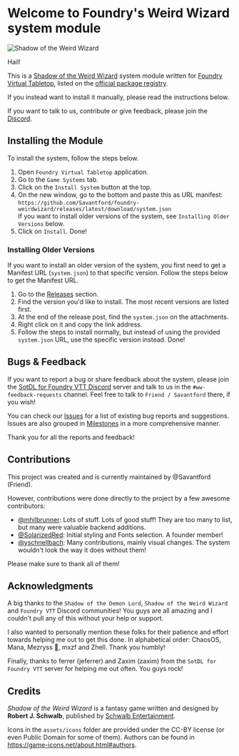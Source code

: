 # Welcome to Foundry's Weird Wizard system module

![Shadow of the Weird Wizard](https://github.com/Savantford/foundry-weirdwizard/blob/main/assets/ui/sotww-logo.png?raw=true)

Hail!

This is a [Shadow of the Weird Wizard](https://schwalbentertainment.com/category/weird-wizard/)
system module written for [Foundry Virtual Tabletop](https://foundryvtt.com/),
listed on the [official package registry](https://foundryvtt.com/packages/weirdwizard).

If you instead want to install it manually, please read the instructions below.

If you want to talk to us, contribute or give feedback,
please join the [Discord](https://discord.com/invite/DUMfrUc).

## Installing the Module

To install the system, follow the steps below.

1. Open `Foundry Virtual Tabletop` application.
2. Go to the `Game Systems` tab.
3. Click on the `Install System` button at the top.
4. On the new window, go to the bottom and paste this as URL manifest:  
  `https://github.com/Savantford/foundry-weirdwizard/releases/latest/download/system.json`  
  If you want to install older versions of the system, see `Installing Older Versions` below.
5. Click on `Install`. Done!

### Installing Older Versions

If you want to install an older version of the system, you first need to get a Manifest URL (`system.json`) to that specific version.
Follow the steps below to get the Manifest URL.

1. Go to the [Releases](https://github.com/Savantford/foundry-weirdwizard/releases) section.
2. Find the version you'd like to install. The most recent versions are listed first.
3. At the end of the release post, find the `system.json` on the attachments.
4. Right click on it and copy the link address.
5. Follow the steps to install normally, but instead of using the provided `system.json` URL, use the specific version instead. Done!

## Bugs & Feedback

If you want to report a bug or share feedback about the system,
please join the [SotDL for Foundry VTT Discord](https://discord.com/invite/DUMfrUc)
server and talk to us in the `#ww-feedback-requests` channel.
Feel free to talk to `Friend / Savantford` there, if you wish!

You can check our [Issues](https://github.com/Savantford/foundry-weirdwizard/issues) for a list of existing bug reports and suggestions.
Issues are also grouped in [Milestones](https://github.com/Savantford/foundry-weirdwizard/milestones) in a more comprehensive manner.

Thank you for all the reports and feedback!

## Contributions

This project was created and is currently maintained by @Savantford (Friend).

However, contributions were done directly to the project by a few awesome contributors:
- [@mhilbrunner](https://github.com/mhilbrunner): Lots of stuff. Lots of good stuff! They are too many to list, but many were valuable backend additions.
- [@SolarizedRed](https://github.com/SolarizedRed): Initial styling and Fonts selection. A founder member!
- [@yschnellbach](https://github.com/yschnellbach): Many contributions, mainly visual changes. The system wouldn't look the way it does without them!

Please make sure to thank all of them!

## Acknowledgments

A big thanks to the `Shadow of the Demon Lord`, `Shadow of the Weird Wizard` and `Foundry VTT` Discord communities! You guys are all amazing and I couldn't pull any of this without your help or support.

I also wanted to personally mention these folks for their patience and effort towards helping me out to get this done.
In alphabetical order: ChaosOS, Mana, Mezryss 💖, mxzf and Zhell. Thank you humbly!

Finally, thanks to ferrer (jeferrer) and Zaxim (zaxim) from the `SotDL for Foundry VTT` server for helping me out often. You guys rock!

## Credits

*Shadow of the Weird Wizard* is a fantasy game written and designed by **Robert J. Schwalb**, published by [Schwalb Entertainment](https://schwalbentertainment.com/).

Icons in the `assets/icons` folder are provided under the CC-BY license (or even Public Domain for some of them).
Authors can be found in <https://game-icons.net/about.html#authors>.
